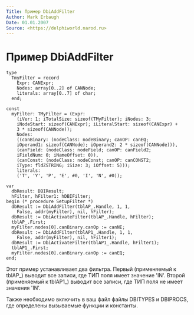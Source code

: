 ```yaml
---
Title: Пример DbiAddFilter
Author: Mark Erbaugh
Date: 01.01.2007
Source: <https://delphiworld.narod.ru>
---
```



Пример DbiAddFilter
===================

    type
      TmyFilter = record
        Expr: CANExpr;
        Nodes: array[0..2] of CANNode;
        literals: array[0..7] of char;
      end;
     
    const
      myFilter: TMyFilter = (Expr:
        (iVer: 1; iTotalSize: sizeof(TMyFilter); iNodes: 3;
        iNodeStart: sizeof(CANExpr); iLiteralStart: sizeof(CANExpr) +
        3 * sizeof(CANNode));
        Nodes:
        ((canBinary: (nodeClass: nodeBinary; canOP: canEQ;
        iOperand1: sizeof(CANNode); iOperand2: 2 * sizeof(CANNode))),
        (canField: (nodeClass: nodeField; canOP: canField2;
        iFieldNum: 0; iNameOffset: 0)),
        (canConst: (nodeClass: nodeConst; canOP: canCONST2;
        iType: fldZSTRING; iSize: 3; iOffset: 5)));
        literals:
        ('T', 'Y', 'P', 'E', #0, 'I', 'N', #0));
     
    var
      dbResult: DBIResult;
      hFilter, hFilter1: hDBIFilter;
    begin (* procedure SetupFilter *)
      dbResult := DbiAddFilter(tblAP_.Handle, 1, 1,
        False, addr(myFilter), nil, hFilter);
      dbResult := DbiActivateFilter(tblAP_.Handle, hFilter);
      tblAP_.First;
      myFilter.nodes[0].canBinary.canOp := canNE;
      dbResult := DbiAddFilter(tblAP1_.Handle, 1, 1,
        False, addr(myFilter), nil, hFilter1);
      dbResult := DbiActivateFilter(tblAP1_.Handle, hFilter1);
      tblAP1_.First;
      myFilter.nodes[0].canBinary.canOp := canEQ;
    end;

Этот пример устанавливает два фильтра. Первый (применяемый к tblAP\_)
выводит все записи, где ТИП поля имеет значение \'IN\'. Второй
(применяемый к tblAP1\_) выводит все записи, где ТИП поля не имеет
значения \'IN\'.

Также необходимо включить в ваш файл файлы DBITYPES и DBIPROCS, где
определены вызываемые функции и константы.

